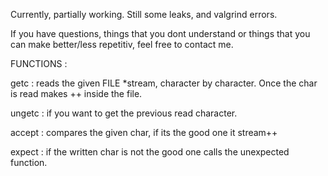 Currently, partially working. Still some leaks, and valgrind errors.

If you have questions, things that you dont understand or things that you can make better/less repetitiv, feel free to contact me.

FUNCTIONS :

getc : reads the given FILE *stream, character by character. Once the char is read makes ++ inside the file.

ungetc : if you want to get the previous read character.

accept : compares the given char, if its the good one it stream++

expect : if the written char is not the good one calls the unexpected function.
